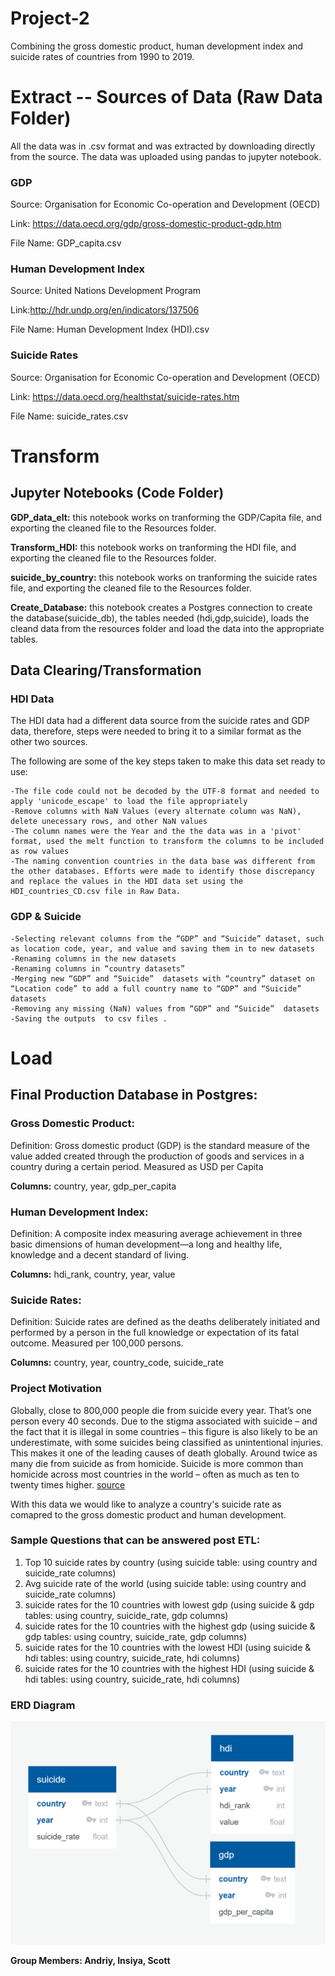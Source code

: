 # Project-2

Combining the gross domestic product, human development index and suicide rates of countries from 1990 to 2019.

# Extract -- Sources of Data (Raw Data Folder)

All the data was in .csv format and was extracted by downloading directly from the source. The data was uploaded using pandas to jupyter notebook.

  ### GDP 
  Source: Organisation for Economic Co-operation and Development (OECD) 

  Link: https://data.oecd.org/gdp/gross-domestic-product-gdp.htm

  File Name: GDP_capita.csv

  ### Human Development Index
  Source: United Nations Development Program

  Link:http://hdr.undp.org/en/indicators/137506

  File Name: Human Development Index (HDI).csv

  ### Suicide Rates
  Source: Organisation for Economic Co-operation and Development (OECD) 

  Link: https://data.oecd.org/healthstat/suicide-rates.htm

  File Name: suicide_rates.csv


# Transform

## Jupyter Notebooks (Code Folder)
**GDP_data_elt:** this notebook works on tranforming the GDP/Capita file, and exporting the cleaned file to the Resources folder.

**Transform_HDI:** this notebook works on tranforming the HDI file, and exporting the cleaned file to the Resources folder.

**suicide_by_country:** this notebook works on tranforming the suicide rates file, and exporting the cleaned file to the Resources folder.

**Create_Database:** this notebook creates a Postgres connection to create the database(suicide_db), the tables needed (hdi,gdp,suicide), loads the cleand data from the resources folder and load the data into the appropriate tables.

## Data Clearing/Transformation

### HDI Data
The HDI data had a different data source from the suicide rates and GDP data, therefore, steps were needed to bring it to a similar format as the other two sources. 

The following are some of the key steps taken to make this data set ready to use:

    -The file code could not be decoded by the UTF-8 format and needed to apply 'unicode_escape' to load the file appropriately
    -Remove columns with NaN Values (every alternate column was NaN), delete unecessary rows, and other NaN values
    -The column names were the Year and the the data was in a 'pivot' format, used the melt function to transform the columns to be included as row values
    -The naming convention countries in the data base was different from the other databases. Efforts were made to identify those discrepancy and replace the values in the HDI data set using the HDI_countries_CD.csv file in Raw Data.

### GDP & Suicide
    -Selecting relevant columns from the “GDP” and “Suicide” dataset, such as location code, year, and value and saving them in to new datasets
    -Renaming columns in the new datasets
    -Renaming columns in “country datasets”
    -Merging new “GDP” and “Suicide”  datasets with “country” dataset on “Location code” to add a full country name to “GDP” and “Suicide”   datasets
    -Removing any missing (NaN) values from “GDP” and “Suicide”  datasets
    -Saving the outputs  to csv files .

# Load 

## Final Production Database in Postgres: 

### Gross Domestic Product:

Definition: Gross domestic product (GDP) is the standard measure of the value added created through the production of goods and services in a country during a certain period.
Measured as USD per Capita

**Columns:** country, year, gdp_per_capita

### Human Development Index:

Definition: A composite index measuring average achievement in three basic dimensions of human development—a long and healthy life, knowledge and a decent standard of living.

**Columns:** hdi_rank, country, year, value

### Suicide Rates:
Definition: Suicide rates are defined as the deaths deliberately initiated and performed by a person in the full knowledge or expectation of its fatal outcome.
Measured per 100,000 persons.

**Columns:** country, year, country_code, suicide_rate

### Project Motivation

Globally, close to 800,000 people die from suicide every year. That’s one person every 40 seconds. Due to the stigma associated with suicide – and the fact that it is illegal in some countries – this figure is also likely to be an underestimate, with some suicides being classified as unintentional injuries. This makes it one of the leading causes of death globally. Around twice as many die from suicide as from homicide. Suicide is more common than homicide across most countries in the world – often as much as ten to twenty times higher. [source](https://ourworldindata.org/suicide)

With this data we would like to analyze a country's suicide rate as comapred to the gross domestic product and human development.

### Sample Questions that can be answered post ETL:

1. Top 10 suicide rates by country (using suicide table: using country and suicide_rate columns)
2. Avg suicide rate of the world (using suicide table: using country and suicide_rate columns)
3. suicide rates for the 10 countries with lowest gdp (using suicide & gdp tables: using country, suicide_rate, gdp columns)
4. suicide rates for the 10 countries with the highest gdp (using suicide & gdp tables: using country, suicide_rate, gdp columns)
5. suicide rates for the 10 countries with the lowest HDI (using suicide & hdi tables: using country, suicide_rate, hdi columns)
6. suicide rates for the 10 countries with the highest HDI (using suicide & hdi tables: using country, suicide_rate, hdi columns)


### ERD Diagram

![ERD Diagram](./ERD.PNG)


**Group Members: Andriy, Insiya, Scott**
